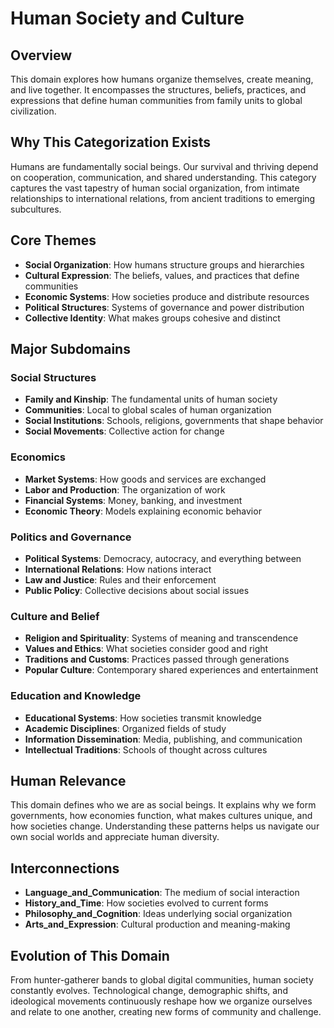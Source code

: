 # Human Society and Culture

## Overview
This domain explores how humans organize themselves, create meaning, and live together. It encompasses the structures, beliefs, practices, and expressions that define human communities from family units to global civilization.

## Why This Categorization Exists
Humans are fundamentally social beings. Our survival and thriving depend on cooperation, communication, and shared understanding. This category captures the vast tapestry of human social organization, from intimate relationships to international relations, from ancient traditions to emerging subcultures.

## Core Themes
- **Social Organization**: How humans structure groups and hierarchies
- **Cultural Expression**: The beliefs, values, and practices that define communities
- **Economic Systems**: How societies produce and distribute resources
- **Political Structures**: Systems of governance and power distribution
- **Collective Identity**: What makes groups cohesive and distinct

## Major Subdomains

### Social Structures
- **Family and Kinship**: The fundamental units of human society
- **Communities**: Local to global scales of human organization
- **Social Institutions**: Schools, religions, governments that shape behavior
- **Social Movements**: Collective action for change

### Economics
- **Market Systems**: How goods and services are exchanged
- **Labor and Production**: The organization of work
- **Financial Systems**: Money, banking, and investment
- **Economic Theory**: Models explaining economic behavior

### Politics and Governance
- **Political Systems**: Democracy, autocracy, and everything between
- **International Relations**: How nations interact
- **Law and Justice**: Rules and their enforcement
- **Public Policy**: Collective decisions about social issues

### Culture and Belief
- **Religion and Spirituality**: Systems of meaning and transcendence
- **Values and Ethics**: What societies consider good and right
- **Traditions and Customs**: Practices passed through generations
- **Popular Culture**: Contemporary shared experiences and entertainment

### Education and Knowledge
- **Educational Systems**: How societies transmit knowledge
- **Academic Disciplines**: Organized fields of study
- **Information Dissemination**: Media, publishing, and communication
- **Intellectual Traditions**: Schools of thought across cultures

## Human Relevance
This domain defines who we are as social beings. It explains why we form governments, how economies function, what makes cultures unique, and how societies change. Understanding these patterns helps us navigate our own social worlds and appreciate human diversity.

## Interconnections
- **Language_and_Communication**: The medium of social interaction
- **History_and_Time**: How societies evolved to current forms
- **Philosophy_and_Cognition**: Ideas underlying social organization
- **Arts_and_Expression**: Cultural production and meaning-making

## Evolution of This Domain
From hunter-gatherer bands to global digital communities, human society constantly evolves. Technological change, demographic shifts, and ideological movements continuously reshape how we organize ourselves and relate to one another, creating new forms of community and challenge.

